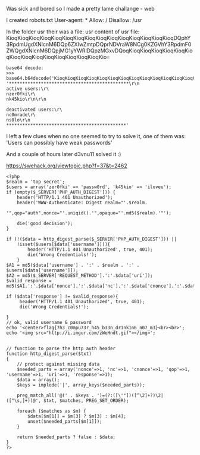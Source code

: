 Was sick and bored so I made a pretty lame challange - web

I created robots.txt
      User-agent: *
      Allow: /
      Disallow: /usr
      
In the folder usr their was a file: usr
content of usr file:
KioqKioqKioqKioqKioqKioqKioqKioqKioqKioqKioqKioqKioqKioqKioqDQphY3RpdmUgdXNlcnM6DQp6ZXIwZmtpDQprNDVraW8NCg0KZGVhY3RpdmF0ZWQgdXNlcnM6DQpjMG1yYWRlDQpzMGxvDQoqKioqKioqKioqKioqKioqKioqKioqKioqKioqKioqKioqKioqKioqKioqKio=
```
base64 decode:
>>> base64.b64decode('KioqKioqKioqKioqKioqKioqKioqKioqKioqKioqKioqKioqKioqKioqKioqDQphY3RpdmUgdXNlcnM6DQp6ZXIwZmtpDQprNDVraW8NCg0KZGVhY3RpdmF0ZWQgdXNlcnM6DQpjMG1yYWRlDQpzMGxvDQoqKioqKioqKioqKioqKioqKioqKioqKioqKioqKioqKioqKioqKioqKioqKio=')
'*********************************************\r\n
active users:\r\
nzer0fki\r\
nk45kio\r\n\r\n

deactivated users:\r\
nc0mrade\r\
ns0lo\r\n
*********************************************'
```

I left a few clues when no one seemed to try to solve it, one of them was:
'Users can possibly have weak passwords'

And a couple of hours later d3vnu11 solved it :)

https://swehack.org/viewtopic.php?f=37&t=2462

```
<?php
$realm = 'top secret';
$users = array('zer0fki' => 'passw0rd', 'k45kio' => 'iloveu');
if (empty($_SERVER['PHP_AUTH_DIGEST'])) {
    header('HTTP/1.1 401 Unauthorized');
    header('WWW-Authenticate: Digest realm="'.$realm.
           '",qop="auth",nonce="'.uniqid().'",opaque="'.md5($realm).'"');

    die('good decision');
}

if (!($data = http_digest_parse($_SERVER['PHP_AUTH_DIGEST'])) ||
    !isset($users[$data['username']])){
    	header('HTTP/1.1 401 Unauthorized', true, 401);
    	die('Wrong Credentials!');
    }
$A1 = md5($data['username'] . ':' . $realm . ':' . $users[$data['username']]);
$A2 = md5($_SERVER['REQUEST_METHOD'].':'.$data['uri']);
$valid_response = md5($A1.':'.$data['nonce'].':'.$data['nc'].':'.$data['cnonce'].':'.$data['qop'].':'.$A2);

if ($data['response'] != $valid_response){
   	 header('HTTP/1.1 401 Unauthorized', true, 401);	
	 die('Wrong Credentials!');

}   	
// ok, valid username & password
echo '<center>flag{7h3_c0mpu73r_h45_b33n_dr1nk1n6_n07_m3}<br><br>';
echo '<img src="http://i.imgur.com/zWeHndt.gif"></img>';


// function to parse the http auth header
function http_digest_parse($txt)
{
    // protect against missing data
    $needed_parts = array('nonce'=>1, 'nc'=>1, 'cnonce'=>1, 'qop'=>1, 'username'=>1, 'uri'=>1, 'response'=>1);
    $data = array();
    $keys = implode('|', array_keys($needed_parts));

    preg_match_all('@(' . $keys . ')=(?:([\'"])([^\2]+?)\2|([^\s,]+))@', $txt, $matches, PREG_SET_ORDER);

    foreach ($matches as $m) {
        $data[$m[1]] = $m[3] ? $m[3] : $m[4];
        unset($needed_parts[$m[1]]);
    }

    return $needed_parts ? false : $data;
}
?>
```
